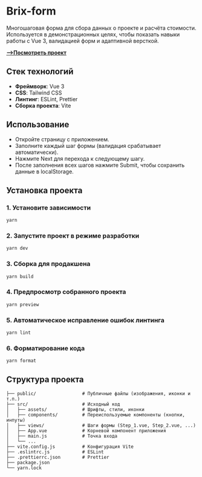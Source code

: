 # Brix-form

Многошаговая форма для сбора данных о проекте и расчёта стоимости. Используется в демонстрационных целях, чтобы показать навыки работы с Vue 3, валидацией форм и адаптивной версткой.

[**-->Посмотреть проект**](https://brix-form.vercel.app/)

## Стек технологий

- **Фреймворк**: Vue 3
- **CSS**: Tailwind CSS
- **Линтинг**: ESLint, Prettier
- **Сборка проекта**: Vite

## Использование

- Откройте страницу с приложением.
- Заполните каждый шаг формы (валидация срабатывает автоматически).
- Нажмите Next для перехода к следующему шагу.
- После заполнения всех шагов нажмите Submit, чтобы сохранить данные в localStorage.

## Установка проекта

### 1. Установите зависимости

```bash
yarn
```

### 2. Запустите проект в режиме разработки

```bash
yarn dev
```

### 3. Сборка для продакшена

```bash
yarn build
```

### 4. Предпросмотр собранного проекта

```bash
yarn preview
```

### 5. Автоматическое исправление ошибок линтинга

```bash
yarn lint
```

### 6. Форматирование кода

```bash
yarn format
```

## Структура проекта

```plaintext
├── public/                 # Публичные файлы (изображения, иконки и т.п.)
├── src/                    # Исходный код
│   ├── assets/             # Шрифты, стили, иконки
│   ├── components/         # Переиспользуемые компоненты (кнопки, инпуты)
│   ├── views/              # Шаги формы (Step_1.vue, Step_2.vue, ...)
│   ├── App.vue             # Корневой компонент приложения
│   ├── main.js             # Точка входа
│   └── ...
├── vite.config.js          # Конфигурация Vite
├── .eslintrc.js            # ESLint
├── .prettierrc.json        # Prettier
├── package.json
└── yarn.lock

```
